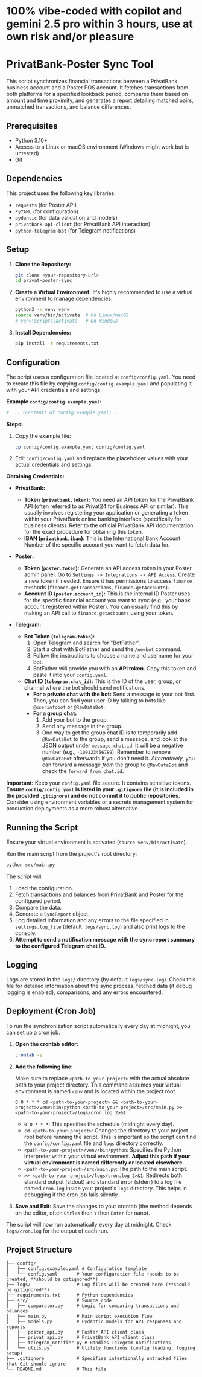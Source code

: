 # 100% vibe-coded with copilot and gemini 2.5 pro within 3 hours, use at own risk and/or pleasure

# PrivatBank-Poster Sync Tool

This script synchronizes financial transactions between a PrivatBank business account and a Poster POS account. It fetches transactions from both platforms for a specified lookback period, compares them based on amount and time proximity, and generates a report detailing matched pairs, unmatched transactions, and balance differences.

## Prerequisites

*   Python 3.10+
*   Access to a Linux or macOS environment (Windows might work but is untested)
*   Git

## Dependencies

This project uses the following key libraries:
*   `requests` (for Poster API)
*   `PyYAML` (for configuration)
*   `pydantic` (for data validation and models)
*   `privatbank-api-client` (for PrivatBank API interaction)
*   `python-telegram-bot` (for Telegram notifications)

## Setup

1.  **Clone the Repository:**
    ```bash
    git clone <your-repository-url>
    cd privat-poster-sync
    ```

2.  **Create a Virtual Environment:**
    It's highly recommended to use a virtual environment to manage dependencies.
    ```bash
    python3 -m venv venv
    source venv/bin/activate  # On Linux/macOS
    # venv\Scripts\activate   # On Windows
    ```

3.  **Install Dependencies:**
    ```bash
    pip install -r requirements.txt
    ```

## Configuration

The script uses a configuration file located at `config/config.yaml`. You need to create this file by copying `config/config.example.yaml` and populating it with your API credentials and settings.

**Example `config/config.example.yaml`:**
```yaml
# ... (contents of config.example.yaml) ...
```

**Steps:**

1.  Copy the example file:
    ```bash
    cp config/config.example.yaml config/config.yaml
    ```
2.  Edit `config/config.yaml` and replace the placeholder values with your actual credentials and settings.

**Obtaining Credentials:**

*   **PrivatBank:**
    *   **Token (`privatbank.token`):** You need an API token for the PrivatBank API (often referred to as Privat24 for Business API or similar). This usually involves registering your application or generating a token within your PrivatBank online banking interface (specifically for business clients). Refer to the official PrivatBank API documentation for the exact procedure for obtaining this token.
    *   **IBAN (`privatbank.iban`):** This is the International Bank Account Number of the specific account you want to fetch data for.

*   **Poster:**
    *   **Token (`poster.token`):** Generate an API access token in your Poster admin panel. Go to `Settings -> Integrations -> API Access`. Create a new token if needed. Ensure it has permissions to access `finance` methods (`finance.getTransactions`, `finance.getAccounts`).
    *   **Account ID (`poster.account_id`):** This is the internal ID Poster uses for the specific financial account you want to sync (e.g., your bank account registered within Poster). You can usually find this by making an API call to `finance.getAccounts` using your token.

*   **Telegram:**
    *   **Bot Token (`telegram.token`):**
        1.  Open Telegram and search for "BotFather".
        2.  Start a chat with BotFather and send the `/newbot` command.
        3.  Follow the instructions to choose a name and username for your bot.
        4.  BotFather will provide you with an **API token**. Copy this token and paste it into your `config.yaml`.
    *   **Chat ID (`telegram.chat_id`):** This is the ID of the user, group, or channel where the bot should send notifications.
        *   **For a private chat with the bot:** Send a message to your bot first. Then, you can find your user ID by talking to bots like `@userinfobot` or `@RawDataBot`.
        *   **For a group chat:**
            1.  Add your bot to the group.
            2.  Send any message in the group.
            3.  One way to get the group chat ID is to temporarily add `@RawDataBot` to the group, send a message, and look at the JSON output under `message.chat.id`. It will be a negative number (e.g., `-100123456789`). Remember to remove `@RawDataBot` afterwards if you don't need it.
            *Alternatively*, you can forward a message *from* the group to `@RawDataBot` and check the `forward_from_chat.id`.

**Important:** Keep your `config.yaml` file secure. It contains sensitive tokens. **Ensure `config/config.yaml` is listed in your `.gitignore` file (it is included in the provided `.gitignore`) and do not commit it to public repositories.** Consider using environment variables or a secrets management system for production deployments as a more robust alternative.

## Running the Script

Ensure your virtual environment is activated (`source venv/bin/activate`).

Run the main script from the project's root directory:

```bash
python src/main.py
```

The script will:

1.  Load the configuration.
2.  Fetch transactions and balances from PrivatBank and Poster for the configured period.
3.  Compare the data.
4.  Generate a `SyncReport` object.
5.  Log detailed information and any errors to the file specified in `settings.log_file` (default: `logs/sync.log`) and also print logs to the console.
6.  **Attempt to send a notification message with the sync report summary to the configured Telegram chat ID.**

## Logging

Logs are stored in the `logs/` directory (by default `logs/sync.log`). Check this file for detailed information about the sync process, fetched data (if debug logging is enabled), comparisons, and any errors encountered.

## Deployment (Cron Job)

To run the synchronization script automatically every day at midnight, you can set up a cron job.

1.  **Open the crontab editor:**
    ```bash
    crontab -e
    ```

2.  **Add the following line:**

    Make sure to replace `<path-to-your-project>` with the actual absolute path to your project directory. This command assumes your virtual environment is named `venv` and is located within the project root.

    ```cron
    0 0 * * * cd <path-to-your-project> && <path-to-your-project>/venv/bin/python <path-to-your-project>/src/main.py >> <path-to-your-project>/logs/cron.log 2>&1
    ```

    *   `0 0 * * *`: This specifies the schedule (midnight every day).
    *   `cd <path-to-your-project>`: Changes the directory to your project root before running the script. This is important so the script can find the `config/config.yaml` file and `logs` directory correctly.
    *   `<path-to-your-project>/venv/bin/python`: Specifies the Python interpreter within your virtual environment. **Adjust this path if your virtual environment is named differently or located elsewhere.**
    *   `<path-to-your-project>/src/main.py`: The path to the main script.
    *   `>> <path-to-your-project>/logs/cron.log 2>&1`: Redirects both standard output (stdout) and standard error (stderr) to a log file named `cron.log` inside your project's `logs` directory. This helps in debugging if the cron job fails silently.

3.  **Save and Exit:** Save the changes to your crontab (the method depends on the editor, often `Ctrl+X` then `Y` then `Enter` for nano).

The script will now run automatically every day at midnight. Check `logs/cron.log` for the output of each run.

## Project Structure

```
├── config/
│   ├── config.example.yaml # Configuration template
│   └── config.yaml       # Your configuration file (needs to be created, **should be gitignored**)
├── logs/                 # Log files will be created here (**should be gitignored**)
├── requirements.txt      # Python dependencies
├── src/                  # Source code
│   ├── comparator.py     # Logic for comparing transactions and balances
│   ├── main.py           # Main script execution flow
│   ├── models.py         # Pydantic models for API responses and reports
│   ├── poster_api.py     # Poster API client class
│   ├── privat_api.py     # PrivatBank API client class
│   ├── telegram_notifier.py # Handles Telegram notifications
│   └── utils.py          # Utility functions (config loading, logging setup)
├── .gitignore            # Specifies intentionally untracked files that Git should ignore
└── README.md             # This file
```
